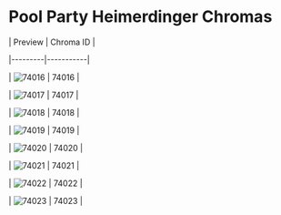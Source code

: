 # Pool Party Heimerdinger Chromas


| Preview | Chroma ID |

|---------|-----------|

| ![74016](https://raw.communitydragon.org/latest/plugins/rcp-be-lol-game-data/global/default/v1/champion-chroma-images/74/74016.png) | 74016 |

| ![74017](https://raw.communitydragon.org/latest/plugins/rcp-be-lol-game-data/global/default/v1/champion-chroma-images/74/74017.png) | 74017 |

| ![74018](https://raw.communitydragon.org/latest/plugins/rcp-be-lol-game-data/global/default/v1/champion-chroma-images/74/74018.png) | 74018 |

| ![74019](https://raw.communitydragon.org/latest/plugins/rcp-be-lol-game-data/global/default/v1/champion-chroma-images/74/74019.png) | 74019 |

| ![74020](https://raw.communitydragon.org/latest/plugins/rcp-be-lol-game-data/global/default/v1/champion-chroma-images/74/74020.png) | 74020 |

| ![74021](https://raw.communitydragon.org/latest/plugins/rcp-be-lol-game-data/global/default/v1/champion-chroma-images/74/74021.png) | 74021 |

| ![74022](https://raw.communitydragon.org/latest/plugins/rcp-be-lol-game-data/global/default/v1/champion-chroma-images/74/74022.png) | 74022 |

| ![74023](https://raw.communitydragon.org/latest/plugins/rcp-be-lol-game-data/global/default/v1/champion-chroma-images/74/74023.png) | 74023 |